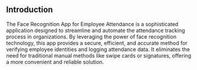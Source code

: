 ## Introduction
The Face Recognition App for Employee Attendance is a sophisticated application designed to streamline and automate the attendance tracking process in organizations. By leveraging the power of face recognition technology, this app provides a secure, efficient, and accurate method for verifying employee identities and logging attendance data. It eliminates the need for traditional manual methods like swipe cards or signatures, offering a more convenient and reliable solution.
